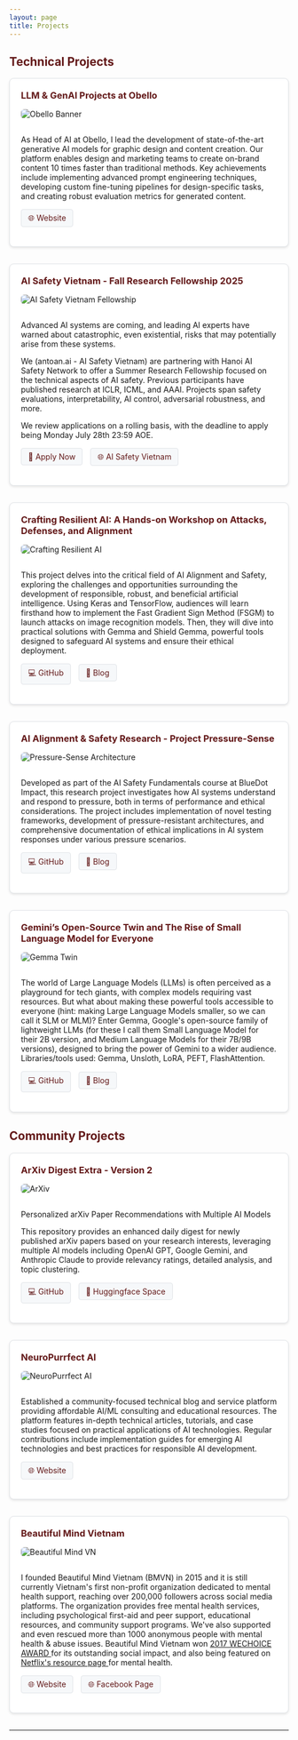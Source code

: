 ```yaml
---
layout: page
title: Projects
---
```

<script data-goatcounter="https://linhkid.goatcounter.com/count"
        async src="//gc.zgo.at/count.js"></script>
<style>
.project-card {
    border: 1px solid #e1e4e8;
    border-radius: 8px;
    padding: 20px;
    margin-bottom: 30px;
    background: white;
    box-shadow: 0 2px 4px rgba(0,0,0,0.1);
}

.project-card img {
    max-width: 100%;
    height: auto;
    border-radius: 6px;
    margin-bottom: 15px;
}

.project-header {
    display: flex;
    align-items: flex-start;
    margin-bottom: 15px;
}

.project-logo {
    width: 60px;
    height: 60px;
    margin-right: 15px;
    border-radius: 8px;
}

.project-title {
    color: #631919;
    margin: 0;
}

.project-links {
    margin: 15px 0;
}

.project-links a {
    display: inline-block;
    padding: 6px 12px;
    margin-right: 10px;
    border-radius: 4px;
    background-color: #f6f8fa;
    color: #631919;
    text-decoration: none;
    font-size: 14px;
    border: 1px solid #e1e4e8;
}

.project-links a:hover {
    background-color: #631919;
    color: white;
}

h1, h2 { color: #631919; }
h3 { color: #7d3f3f; }
</style>

## Technical Projects

<div class="project-card">
    <div class="project-header">
        <h3 class="project-title">LLM & GenAI Projects at Obello</h3>
    </div>
    <img src="/assets/img/obello_banner.png" alt="Obello Banner">
    <p>As Head of AI at Obello, I lead the development of state-of-the-art generative AI models for graphic design and content creation. Our platform enables design and marketing teams to create on-brand content 10 times faster than traditional methods. Key achievements include implementing advanced prompt engineering techniques, developing custom fine-tuning pipelines for design-specific tasks, and creating robust evaluation metrics for generated content.</p>
    <div class="project-links">
        <a href="https://www.obello.com">🌐 Website</a>
    </div>
</div>

<div class="project-card">
    <div class="project-header">
        <h3 class="project-title">AI Safety Vietnam - Fall Research Fellowship 2025</h3>
    </div>
    <img src="/assets/img/antoan.ai-fellowship.png" alt="AI Safety Vietnam Fellowship">
    <p>Advanced AI systems are coming, and leading AI experts have warned about catastrophic, even existential, risks that may potentially arise from these systems.</p>
    <p>We (antoan.ai - AI Safety Vietnam) are partnering with Hanoi AI Safety Network to offer a Summer Research Fellowship focused on the technical aspects of AI safety. Previous participants have published research at ICLR, ICML, and AAAI. Projects span safety evaluations, interpretability, AI control, adversarial robustness, and more.</p>
    <p>We review applications on a rolling basis, with the deadline to apply being Monday July 28th 23:59 AOE.</p>
    <div class="project-links">
        <a href="https://lnkd.in/gYd4rUxY">📝 Apply Now</a>
        <a href="https://antoan.ai">🌐 AI Safety Vietnam</a>
    </div>
</div>

<div class="project-card">
    <div class="project-header">
        <h3 class="project-title">Crafting Resilient AI: A Hands-on Workshop on Attacks, Defenses, and Alignment
</h3>
    </div>
    <img src="/assets/img/resilient ai.jpg" alt="Crafting Resilient AI">
    <p>This project delves into the critical field of AI Alignment and Safety, exploring the challenges and opportunities surrounding the development of responsible, robust, and beneficial artificial intelligence. Using Keras and TensorFlow, audiences will learn firsthand how to implement the Fast Gradient Sign Method (FSGM) to launch attacks on image recognition models. Then,  they will dive into practical solutions with Gemma and Shield Gemma, powerful tools designed to safeguard AI systems and ensure their ethical deployment.</p>
    <div class="project-links">
        <a href="https://github.com/linhkid/GDG-DevFest-Codelab-24">💻 GitHub</a>
        <a href="https://neuropurrfectai.substack.com/p/crafting-resilient-ai-a-hands-on">📄 Blog</a>
    </div>
</div>

<div class="project-card">
    <div class="project-header">
        <h3 class="project-title">AI Alignment & Safety Research - Project Pressure-Sense</h3>
    </div>
    <img src="/assets/img/ai_alignment_24.jpg" alt="Pressure-Sense Architecture">
    <p>Developed as part of the AI Safety Fundamentals course at BlueDot Impact, this research project investigates how AI systems understand and respond to pressure, both in terms of performance and ethical considerations. The project includes implementation of novel testing frameworks, development of pressure-resistant architectures, and comprehensive documentation of ethical implications in AI system responses under various pressure scenarios.</p>
    <div class="project-links">
        <a href="https://github.com/linhkid/project-pressure-sense">💻 GitHub</a>
        <a href="https://neuropurrfectai.substack.com/p/navigating-the-complexities-of-ai">📄 Blog</a>
    </div>
</div>

<div class="project-card">
    <div class="project-header">
        <h3 class="project-title">Gemini’s Open-Source Twin and The Rise of Small Language Model for Everyone</h3>
    </div>
    <img src="/assets/img/gemma_twin.jpg" alt="Gemma Twin">
    <p>The world of Large Language Models (LLMs) is often perceived as a playground for tech giants, with complex models requiring vast resources. But what about making these powerful tools accessible to everyone (hint: making Large Language Models smaller, so we can call it SLM or MLM)? Enter Gemma, Google's open-source family of lightweight LLMs (for these I call them Small Language Model for their 2B version, and Medium Language Models for their 7B/9B versions), designed to bring the power of Gemini to a wider audience. Libraries/tools used: Gemma, Unsloth, LoRA, PEFT, FlashAttention.</p>
    <div class="project-links">
        <a href="https://github.com/linhkid/GDG-DevFest-Codelab-24">💻 GitHub</a>
        <a href="https://neuropurrfectai.substack.com/p/crafting-resilient-ai-a-hands-on">📄 Blog</a>
    </div>
</div>

## Community Projects

<div class="project-card">
    <div class="project-header">
        <h3 class="project-title">ArXiv Digest Extra - Version 2</h3>
    </div>
    <img src="/assets/img/main_banner.png" alt="ArXiv">
    <p>Personalized arXiv Paper Recommendations with Multiple AI Models

This repository provides an enhanced daily digest for newly published arXiv papers based on your research interests, leveraging multiple AI models including OpenAI GPT, Google Gemini, and Anthropic Claude to provide relevancy ratings, detailed analysis, and topic clustering.</p>
    <div class="project-links">
       <a href="https://github.com/linhkid/ArxivDigest-extra">💻 GitHub</a>
       <a href="https://huggingface.co/spaces/linhkid91/ArxivDigest-extra">🤗 Huggingface Space</a>
    </div>
</div>

<div class="project-card">
    <div class="project-header">
        <h3 class="project-title">NeuroPurrfect AI</h3>
    </div>
    <img src="/assets/img/NPA.png" alt="NeuroPurrfect AI">
    <p>Established a community-focused technical blog and service platform providing affordable AI/ML consulting and educational resources. The platform features in-depth technical articles, tutorials, and case studies focused on practical applications of AI technologies. Regular contributions include implementation guides for emerging AI technologies and best practices for responsible AI development.</p>
    <div class="project-links">
        <a href="https://neuropurrfectai.substack.com/">🌐 Website</a>
    </div>
</div>


<div class="project-card">
    <div class="project-header">
        <h3 class="project-title">Beautiful Mind Vietnam</h3>
    </div>
    <img src="/assets/img/bmvn.webp" alt="Beautiful Mind VN">
    <p>I founded Beautiful Mind Vietnam (BMVN) in 2015 and it is still currently Vietnam's first non-profit organization dedicated to mental health support, reaching over 200,000 followers across social media platforms. The organization provides free mental health services, including psychological first-aid and peer support, educational resources, and community support programs. We've also supported and even rescued more than 1000 anonymous people with mental health & abuse issues. Beautiful Mind Vietnam won <a href="http://2017.wechoice.vn/de-cu-hang-muc-doi-song-gioi-tre.htm"> 2017 WECHOICE AWARD </a> for its outstanding social impact, and also being featured on <a href="https://www.wannatalkaboutit.com/vn/">Netflix's resource page </a> for mental health. </p>
    <div class="project-links">
        <a href="https://beautifulmindvn.com/">🌐 Website</a>
        <a href="https://www.facebook.com/bemind.bmvn">🌐 Facebook Page</a>
    </div>
</div>

---

<style>
@media (max-width: 768px) {
    .project-card {
        padding: 15px;
    }
    
    .project-logo {
        width: 40px;
        height: 40px;
    }
    
    .project-links a {
        margin-bottom: 8px;
    }
}
</style>
